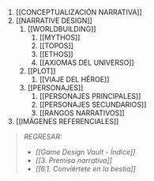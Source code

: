 1. [[CONCEPTUALIZACIÓN NARRATIVA]]
2. [[NARRATIVE DESIGN]]
	1. [[WORLDBUILDING]]
		1. [[MYTHOS]]
		2. [[TOPOS]]
		3. [[ETHOS]]
		4. [[AXIOMAS DEL UNIVERSO]]
	2. [[PLOT]]
		1. [[VIAJE DEL HÉROE]]
	3. [[PERSONAJES]]
		1. [[PERSONAJES PRINCIPALES]]
		2. [[PERSONAJES SECUNDARIOS]]
		3. [[RANGOS NARRATIVOS]]
3. [[IMÁGENES REFERENCIALES]]

> *REGRESAR:*
> - *[[Game Design Vault - Índice]]*
> - *[[3. Premisa narrativa]]*
> - *[[6.1. Conviértete en la bestia]]*
